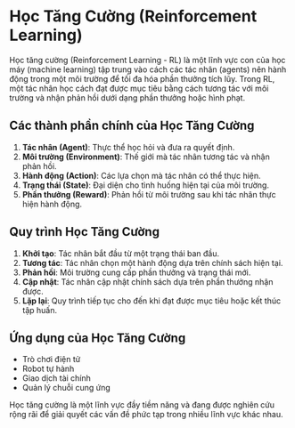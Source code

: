 # Học Tăng Cường (Reinforcement Learning)

Học tăng cường (Reinforcement Learning - RL) là một lĩnh vực con của học máy (machine learning) tập trung vào cách các tác nhân (agents) nên hành động trong một môi trường để tối đa hóa phần thưởng tích lũy. Trong RL, một tác nhân học cách đạt được mục tiêu bằng cách tương tác với môi trường và nhận phản hồi dưới dạng phần thưởng hoặc hình phạt.

## Các thành phần chính của Học Tăng Cường

1. **Tác nhân (Agent)**: Thực thể học hỏi và đưa ra quyết định.
2. **Môi trường (Environment)**: Thế giới mà tác nhân tương tác và nhận phản hồi.
3. **Hành động (Action)**: Các lựa chọn mà tác nhân có thể thực hiện.
4. **Trạng thái (State)**: Đại diện cho tình huống hiện tại của môi trường.
5. **Phần thưởng (Reward)**: Phản hồi từ môi trường sau khi tác nhân thực hiện hành động.

## Quy trình Học Tăng Cường

1. **Khởi tạo**: Tác nhân bắt đầu từ một trạng thái ban đầu.
2. **Tương tác**: Tác nhân chọn một hành động dựa trên chính sách hiện tại.
3. **Phản hồi**: Môi trường cung cấp phần thưởng và trạng thái mới.
4. **Cập nhật**: Tác nhân cập nhật chính sách dựa trên phần thưởng nhận được.
5. **Lặp lại**: Quy trình tiếp tục cho đến khi đạt được mục tiêu hoặc kết thúc tập huấn.

## Ứng dụng của Học Tăng Cường

- Trò chơi điện tử
- Robot tự hành
- Giao dịch tài chính
- Quản lý chuỗi cung ứng

Học tăng cường là một lĩnh vực đầy tiềm năng và đang được nghiên cứu rộng rãi để giải quyết các vấn đề phức tạp trong nhiều lĩnh vực khác nhau.
